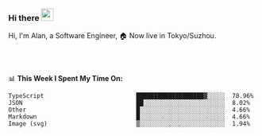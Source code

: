 ### Hi there <img src="https://media.giphy.com/media/hvRJCLFzcasrR4ia7z/giphy.gif" width="25px">

<!-- ![visitors](https://visitor-badge.glitch.me/badge?page_id=dislfyer.dislfyer) -->

Hi, I'm Alan, a Software Engineer, 🏠 Now live in Tokyo/Suzhou.

<br/>
<br/>

📊 **This Week I Spent My Time On:**


<!--START_SECTION:waka-->

```text
TypeScript                          ███████████████████▓░░░░░  78.96%
JSON                                ██░░░░░░░░░░░░░░░░░░░░░░░  8.02%
Other                               █░░░░░░░░░░░░░░░░░░░░░░░░  4.66%
Markdown                            █░░░░░░░░░░░░░░░░░░░░░░░░  4.66%
Image (svg)                         ▒░░░░░░░░░░░░░░░░░░░░░░░░  1.94%
```

<!--END_SECTION:waka-->

<!--
**About Me:**
 -->
